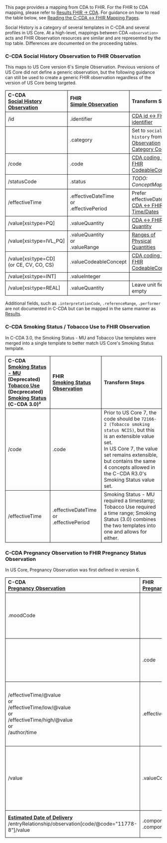 <style>
td, th {
   border: 1px solid black!important;
}
</style>

This page provides a mapping from CDA to FHIR. For the FHIR to CDA mapping, please refer to [Results FHIR → CDA](./FC-results.html). For guidance on how to read the table below, see [Reading the C-CDA ↔ FHIR Mapping Pages](./mappingGuidance.html).

Social History is a category of several templates in C-CDA and several profiles in US Core. At a high-level, mappings between CDA `<observation>` acts and FHIR Observation resources are similar and are represented by the top table. Differences are documented on the proceeding tables.

### C-CDA Social History Observation to FHIR Observation
This maps to US Core version 6's Simple Observation. Previous versions of US Core did not define a generic observation, but the following guidance can still be used to create a generic FHIR observation regardless of the version of US Core being targeted.

|C-CDA<br/>[Social History Observation](https://hl7.org/cda/us/ccda/2024Jan/StructureDefinition-SocialHistoryObservation.html)|FHIR<br/>[Simple Observation](https://hl7.org/fhir/us/core/STU6/StructureDefinition-us-core-simple-observation.html)|Transform Steps|
|:----|:----|:----|
|/id|.identifier|[CDA id ↔ FHIR identifier](mappingGuidance.html#cda-id--fhir-identifier)|
||.category|Set to `social-history` from [Observation Category Codes](https://build.fhir.org/ig/HL7/UTG/CodeSystem-observation-category.html)
|/code |.code|[CDA coding ↔ FHIR CodeableConcept](mappingGuidance.html#cda-coding--fhir-codeableconcept)|
|/statusCode|.status|*TODO: ConceptMap*
|/effectiveTime|.effectiveDateTime<br/>or<br/>.effectivePeriod|Prefer effectiveDateTime<br/>[CDA ↔ FHIR Time/Dates](mappingGuidance.html#cda--fhir-timedates)
|/value[xsi:type=PQ]|.valueQuantity|[CDA ↔ FHIR Quantity](mappingGuidance.html#cda--fhir-quantity)
|/value[xsi:type=IVL_PQ]|.valueQuantity<br/>or<br/>.valueRange|[Ranges of Physical Quantities](mappingGuidance.html#ranges-of-physical-quantities)
|/value[xsi:type=CD]<br/>(or CE, CV, CO, CS)|.valueCodeableConcept|[CDA coding ↔ FHIR CodeableConcept](mappingGuidance.html#cda-coding--fhir-codeableconcept)|
|/value[xsi:type=INT]|.valueInteger|
|/value[xsi:type=REAL]|.valueQuantity|Leave unit fields empty

Additional fields, such as `.interpretationCode`, `.referenceRange`, `.performer` are not documented in C-CDA but can be mapped in the same manner as [Results](./CF-results.html).

### C-CDA Smoking Status / Tobacco Use to FHIR Observation
In C-CDA 3.0, the Smoking Status - MU and Tobacco Use templates were merged into a single template to better match US Core's Smoking Status template.

|C-CDA<br/>[Smoking Status - MU](https://hl7.org/cda/us/ccda/2024Jan/StructureDefinition-SmokingStatusMeaningfulUse.html) (Deprecated)<br/>[Tobacco Use](https://hl7.org/cda/us/ccda/2024Jan/StructureDefinition-TobaccoUse.html) (Decprecated)<br/>[Smoking Status](https://build.fhir.org/ig/HL7/CDA-ccda/StructureDefinition-SmokingStatus.html) (C-CDA 3.0)²|FHIR<br/>[Smoking Status Observation](https://hl7.org/fhir/us/core/STU4/StructureDefinition-us-core-smokingstatus.html)|Transform Steps|
|:----|:----|:----|
|/code|.code|Prior to US Core 7, the code should be `72166-2 (Tobacco smoking status NCIS)`, but this is an extensible value set.<br/>In US Core 7, the value set remains extensible, but contains the same 4 concepts allowed in the C-CDA R3.0's Smoking Status value set.
|/effectiveTime|.effectiveDateTime<br/>or<br/>.effectivePeriod|Smoking Status - MU required a timestamp; Tobacco Use required a time range; Smoking Status (3.0) combines the two templates into one and allows for either.

### C-CDA Pregnancy Observation to FHIR Pregnancy Status Observation
In US Core, Pregnancy Observation was first defined in version 6.

|C-CDA<br/>[Pregnancy Observation](https://hl7.org/cda/us/ccda/2024Jan/StructureDefinition-PregnancyObservation.html)|FHIR<br/>[Pregnancy Status](https://hl7.org/fhir/us/core/STU6.1/StructureDefinition-us-core-observation-pregnancystatus.html)|Transform Steps|
|:----|:----|:----|
|.moodCode||The C-CDA moodCode is `EVN` which is why this maps to FHIR's Pregnancy Status rather than Pregnancy Intent.
||.code|`82810-3 (Pregnancy Status)` - C-CDA uses `ASSERTION`, but FHIR clarifies the code to be used.
|/effectiveTime/@value<br/>or<br/>/effectiveTime/low/@value<br/>or<br/>/effectiveTime/high/@value<br/>or<br/>/author/time|.effectiveDateTime|FHIR only allows a single timestamp. Send the first element from the first column with a populated timestamp.<br/>[CDA ↔ FHIR Time/Dates](mappingGuidance.html#cda--fhir-timedates)
|/value|.valueCodeableConcept|*TODO ValueSet*<br/>Note: the CDA @nullFlavor of UNK maps to a coded value in the FHIR value set.<br/>[CDA coding ↔ FHIR CodeableConcept](mappingGuidance.html#cda-coding--fhir-codeableconcept)|
|**[Estimated Date of Delivery](https://hl7.org/cda/us/ccda/2024Jan/StructureDefinition-EstimatedDateofDelivery.html)**<br/>/entryRelationship/observation[code/@code="11778-8"]/value|.component.code<br/>.component.valueDateTime|Set code to `11778-8` and map value to `.valueDateTime`.


